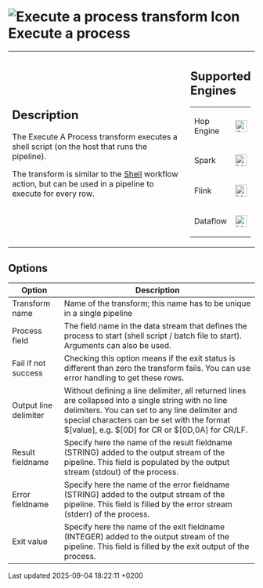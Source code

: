 <div id="header">

# <span class="image image-doc-icon">![Execute a process transform Icon](../assets/images/transforms/icons/execprocess.svg)</span> Execute a process

</div>

<div id="content">

<div id="preamble">

<div class="sectionbody">

<table>
<colgroup>
<col style="width: 75%" />
<col style="width: 25%" />
</colgroup>
<tbody>
<tr class="odd">
<td><div class="content">
<div class="sect1">
<h2 id="_description">Description</h2>
<div class="sectionbody">
<div class="paragraph">
<p>The Execute A Process transform executes a shell script (on the host that runs the pipeline).</p>
</div>
<div class="paragraph">
<p>The transform is similar to the <a href="workflow/actions/shell.FRkI8SvokZ">Shell</a> workflow action, but can be used in a pipeline to execute for every row.</p>
</div>
</div>
</div>
</div></td>
<td><div class="content">
<div class="sect1">
<h2 id="_supported_engines">Supported Engines</h2>
<div class="sectionbody">
<table>
<tbody>
<tr class="odd">
<td><p>Hop Engine</p></td>
<td><div class="content">
<div class="paragraph">
<p><span class="image"><img src="../assets/images/check_mark.svg" alt="Supported" width="24" /></span></p>
</div>
</div></td>
</tr>
<tr class="even">
<td><p>Spark</p></td>
<td><div class="content">
<div class="paragraph">
<p><span class="image"><img src="../assets/images/question_mark.svg" alt="Maybe Supported" width="24" /></span></p>
</div>
</div></td>
</tr>
<tr class="odd">
<td><p>Flink</p></td>
<td><div class="content">
<div class="paragraph">
<p><span class="image"><img src="../assets/images/question_mark.svg" alt="Maybe Supported" width="24" /></span></p>
</div>
</div></td>
</tr>
<tr class="even">
<td><p>Dataflow</p></td>
<td><div class="content">
<div class="paragraph">
<p><span class="image"><img src="../assets/images/question_mark.svg" alt="Maybe Supported" width="24" /></span></p>
</div>
</div></td>
</tr>
</tbody>
</table>
</div>
</div>
</div></td>
</tr>
</tbody>
</table>

</div>

</div>

<div class="sect1">

## Options

<div class="sectionbody">

| Option                | Description                                                                                                                                                                                                                                                    |
| --------------------- | -------------------------------------------------------------------------------------------------------------------------------------------------------------------------------------------------------------------------------------------------------------- |
| Transform name        | Name of the transform; this name has to be unique in a single pipeline                                                                                                                                                                                         |
| Process field         | The field name in the data stream that defines the process to start (shell script / batch file to start). Arguments can also be used.                                                                                                                          |
| Fail if not success   | Checking this option means if the exit status is different than zero the transform fails. You can use error handling to get these rows.                                                                                                                        |
| Output line delimiter | Without defining a line delimiter, all returned lines are collapsed into a single string with no line delimiters. You can set to any line delimiter and special characters can be set with the format $\[value\], e.g. $\[0D\] for CR or $\[0D,0A\] for CR/LF. |
| Result fieldname      | Specify here the name of the result fieldname (STRING) added to the output stream of the pipeline. This field is populated by the output stream (stdout) of the process.                                                                                       |
| Error fieldname       | Specify here the name of the error fieldname (STRING) added to the output stream of the pipeline. This field is filled by the error stream (stderr) of the process.                                                                                            |
| Exit value            | Specify here the name of the exit fieldname (INTEGER) added to the output stream of the pipeline. This field is filled by the exit output of the process.                                                                                                      |

</div>

</div>

</div>

<div id="footer">

<div id="footer-text">

Last updated 2025-09-04 18:22:11 +0200

</div>

</div>
